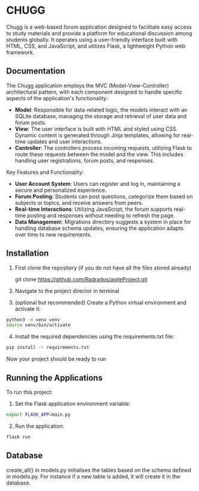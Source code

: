 # CHUGG
Chugg is a web-based forum application designed to facilitate easy access to study materials and provide a platform for educational discussion among students globally. It operates using a user-friendly interface built with HTML, CSS, and JavaScript, and utilizes Flask, a lightweight Python web framework.


## Documentation
The Chugg application employs the MVC (Model-View-Controller) architectural pattern, with each component designed to handle specific aspects of the application's functionality:

- **Model**: Responsible for data-related logic, the models interact with an SQLite database, managing the storage and retrieval of user data and forum posts.
- **View**: The user interface is built with HTML and styled using CSS. Dynamic content is generated through Jinja templates, allowing for real-time updates and user interactions.
- **Controller**: The controllers process incoming requests, utilizing Flask to route these requests between the model and the view. This includes handling user registrations, forum posts, and responses.

Key Features and Functionality:
- **User Account System**: Users can register and log in, maintaining a secure and personalized experience.
- **Forum Posting**: Students can post questions, categorize them based on subjects or topics, and receive answers from peers.
- **Real-time Interactions**: Utilizing JavaScript, the forum supports real-time posting and responses without needing to refresh the page.
- **Data Managemen**t: Migrations directory suggests a system in place for handling database schema updates, ensuring the application adapts over time to new requirements.


## Installation
1. First clone the repository (if you do not have all the files stored already)
   
   git clone https://github.com/Radrados/agileProject.git

4. Navigate to the project director in terminal

5. (optional but recommended) Create a Python virtual environment and activate it:
```bash
python3 -m venv venv
source venv/bin/activate
```

4. Install the required dependencies using the requirements.txt file:
```bash
pip install -r requirements.txt
```
Now your project should be ready to run


## Running the Applications
To run this project:

1. Set the Flask application environment variable:
```bash
export FLASK_APP=main.py
```


2. Run the application:
```bash
flask run
```

## Database
create_all() in models.py initialises the tables based on the schema defined in models.py. For instance if a new table is added, it will create it in the database. 

